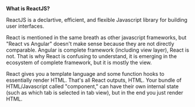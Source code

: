 **What is ReactJS?**

ReactJS is a declartive, efficient, and flexible Javascript library for building user interfaces.

React is mentioned in the same breath as other javascript frameworks, but "React vs Angular" doesn't make sense because they are not directly comparable. Angular is complete framework (including view layer), React is not. That is why React is confusing to understand, it is emerging in the ecosystem of complete framework, but it is mostly the view.

React gives you a template language and some function hooks to essentially render HTML. That's all React outputs, HTML. Your bundle of HTML/Javascript called "component," can have their own internal state (such as which tab is selected in tab view), but in the end you just render HTML. 


